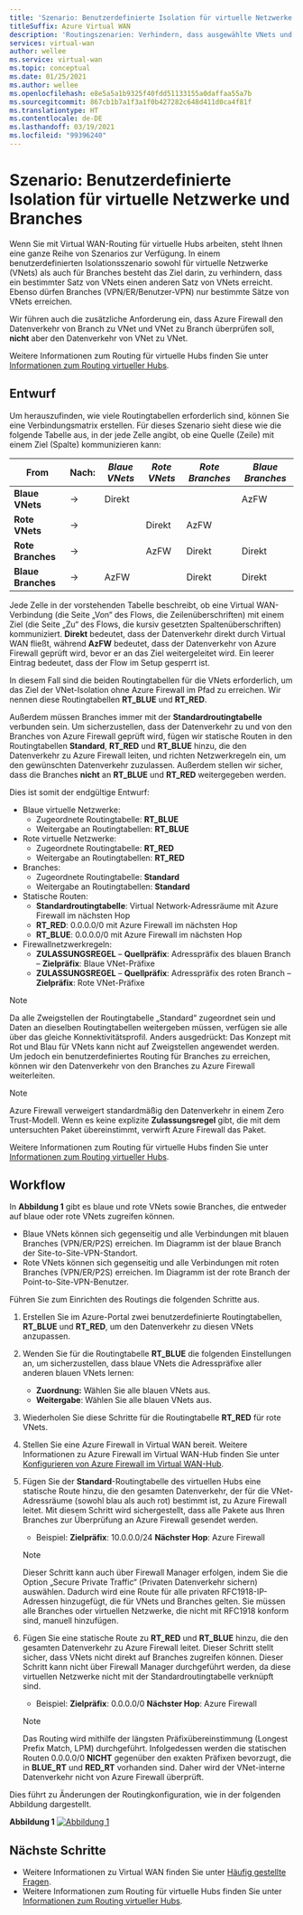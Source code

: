 ```yaml
---
title: 'Szenario: Benutzerdefinierte Isolation für virtuelle Netzwerke und Branches'
titleSuffix: Azure Virtual WAN
description: 'Routingszenarien: Verhindern, dass ausgewählte VNets und Branches einander erreichen können'
services: virtual-wan
author: wellee
ms.service: virtual-wan
ms.topic: conceptual
ms.date: 01/25/2021
ms.author: wellee
ms.openlocfilehash: e8e5a5a1b9325f40fdd51133155a0daffaa55a7b
ms.sourcegitcommit: 867cb1b7a1f3a1f0b427282c648d411d0ca4f81f
ms.translationtype: HT
ms.contentlocale: de-DE
ms.lasthandoff: 03/19/2021
ms.locfileid: "99396240"
---
```

# <a name="scenario-custom-isolation-for-virtual-networks-and-branches"></a>Szenario: Benutzerdefinierte Isolation für virtuelle Netzwerke und Branches

Wenn Sie mit Virtual WAN-Routing für virtuelle Hubs arbeiten, steht Ihnen eine ganze Reihe von Szenarios zur Verfügung. In einem benutzerdefinierten Isolationsszenario sowohl für virtuelle Netzwerke (VNets) als auch für Branches besteht das Ziel darin, zu verhindern, dass ein bestimmter Satz von VNets einen anderen Satz von VNets erreicht. Ebenso dürfen Branches (VPN/ER/Benutzer-VPN) nur bestimmte Sätze von VNets erreichen.

Wir führen auch die zusätzliche Anforderung ein, dass Azure Firewall den Datenverkehr von Branch zu VNet und VNet zu Branch überprüfen soll, **nicht** aber den Datenverkehr von VNet zu VNet.  

Weitere Informationen zum Routing für virtuelle Hubs finden Sie unter [Informationen zum Routing virtueller Hubs](about-virtual-hub-routing.md).

## <a name="design"></a><a name="design"></a>Entwurf

Um herauszufinden, wie viele Routingtabellen erforderlich sind, können Sie eine Verbindungsmatrix erstellen. Für dieses Szenario sieht diese wie die folgende Tabelle aus, in der jede Zelle angibt, ob eine Quelle (Zeile) mit einem Ziel (Spalte) kommunizieren kann:

| From | Nach:| *Blaue VNets* | *Rote VNets* | *Rote Branches*| *Blaue Branches*| 
|---|---|---|---|---|---|
| **Blaue VNets** |   &#8594;|   Direkt     |           |   |  AzFW|
| **Rote VNets**  |   &#8594;|              |   Direkt  |  AzFW  | 
| **Rote Branches**   |   &#8594;|   |   AzFW  |  Direkt | Direkt
| **Blaue Branches**| &#8594;| AzFW  |   |Direkt   | Direkt

Jede Zelle in der vorstehenden Tabelle beschreibt, ob eine Virtual WAN-Verbindung (die Seite „Von“ des Flows, die Zeilenüberschriften) mit einem Ziel (die Seite „Zu“ des Flows, die kursiv gesetzten Spaltenüberschriften) kommuniziert. **Direkt** bedeutet, dass der Datenverkehr direkt durch Virtual WAN fließt, während **AzFW** bedeutet, dass der Datenverkehr von Azure Firewall geprüft wird, bevor er an das Ziel weitergeleitet wird. Ein leerer Eintrag bedeutet, dass der Flow im Setup gesperrt ist.

In diesem Fall sind die beiden Routingtabellen für die VNets erforderlich, um das Ziel der VNet-Isolation ohne Azure Firewall im Pfad zu erreichen. Wir nennen diese Routingtabellen **RT_BLUE** und **RT_RED**.

Außerdem müssen Branches immer mit der **Standardroutingtabelle** verbunden sein. Um sicherzustellen, dass der Datenverkehr zu und von den Branches von Azure Firewall geprüft wird, fügen wir statische Routen in den Routingtabellen **Standard**, **RT_RED** und **RT_BLUE** hinzu, die den Datenverkehr zu Azure Firewall leiten, und richten Netzwerkregeln ein, um den gewünschten Datenverkehr zuzulassen. Außerdem stellen wir sicher, dass die Branches **nicht** an **RT_BLUE** und **RT_RED** weitergegeben werden.

Dies ist somit der endgültige Entwurf:

* Blaue virtuelle Netzwerke:
  * Zugeordnete Routingtabelle: **RT_BLUE**
  * Weitergabe an Routingtabellen: **RT_BLUE**
* Rote virtuelle Netzwerke:
  * Zugeordnete Routingtabelle: **RT_RED**
  * Weitergabe an Routingtabellen: **RT_RED** 
* Branches:
  * Zugeordnete Routingtabelle: **Standard**
  * Weitergabe an Routingtabellen: **Standard**
* Statische Routen:
    * **Standardroutingtabelle**: Virtual Network-Adressräume mit Azure Firewall im nächsten Hop
    * **RT_RED**: 0.0.0.0/0 mit Azure Firewall im nächsten Hop
    * **RT_BLUE**: 0.0.0.0/0 mit Azure Firewall im nächsten Hop
* Firewallnetzwerkregeln:
    * **ZULASSUNGSREGEL** – **Quellpräfix**: Adresspräfix des blauen Branch – **Zielpräfix**: Blaue VNet-Präfixe 
    * **ZULASSUNGSREGEL** – **Quellpräfix**: Adresspräfix des roten Branch – **Zielpräfix**: Rote VNet-Präfixe

> [!NOTE]
> Da alle Zweigstellen der Routingtabelle „Standard“ zugeordnet sein und Daten an dieselben Routingtabellen weitergeben müssen, verfügen sie alle über das gleiche Konnektivitätsprofil. Anders ausgedrückt: Das Konzept mit Rot und Blau für VNets kann nicht auf Zweigstellen angewendet werden. Um jedoch ein benutzerdefiniertes Routing für Branches zu erreichen, können wir den Datenverkehr von den Branches zu Azure Firewall weiterleiten.

> [!NOTE]
> Azure Firewall verweigert standardmäßig den Datenverkehr in einem Zero Trust-Modell. Wenn es keine explizite **Zulassungsregel** gibt, die mit dem untersuchten Paket übereinstimmt, verwirft Azure Firewall das Paket.

Weitere Informationen zum Routing für virtuelle Hubs finden Sie unter [Informationen zum Routing virtueller Hubs](about-virtual-hub-routing.md).



## <a name="workflow"></a><a name="architecture"></a>Workflow

In **Abbildung 1** gibt es blaue und rote VNets sowie Branches, die entweder auf blaue oder rote VNets zugreifen können.

* Blaue VNets können sich gegenseitig und alle Verbindungen mit blauen Branches (VPN/ER/P2S) erreichen. Im Diagramm ist der blaue Branch der Site-to-Site-VPN-Standort.
* Rote VNets können sich gegenseitig und alle Verbindungen mit roten Branches (VPN/ER/P2S) erreichen. Im Diagramm ist der rote Branch der Point-to-Site-VPN-Benutzer.

Führen Sie zum Einrichten des Routings die folgenden Schritte aus.

1. Erstellen Sie im Azure-Portal zwei benutzerdefinierte Routingtabellen, **RT_BLUE** und **RT_RED**, um den Datenverkehr zu diesen VNets anzupassen.
2. Wenden Sie für die Routingtabelle **RT_BLUE** die folgenden Einstellungen an, um sicherzustellen, dass blaue VNets die Adresspräfixe aller anderen blauen VNets lernen:
   * **Zuordnung:** Wählen Sie alle blauen VNets aus.
   * **Weitergabe**: Wählen Sie alle blauen VNets aus.
3. Wiederholen Sie diese Schritte für die Routingtabelle **RT_RED** für rote VNets.
4. Stellen Sie eine Azure Firewall in Virtual WAN bereit. Weitere Informationen zu Azure Firewall im Virtual WAN-Hub finden Sie unter [Konfigurieren von Azure Firewall im Virtual WAN-Hub](howto-firewall.md).
5. Fügen Sie der **Standard**-Routingtabelle des virtuellen Hubs eine statische Route hinzu, die den gesamten Datenverkehr, der für die VNet-Adressräume (sowohl blau als auch rot) bestimmt ist, zu Azure Firewall leitet. Mit diesem Schritt wird sichergestellt, dass alle Pakete aus Ihren Branches zur Überprüfung an Azure Firewall gesendet werden.
    * Beispiel: **Zielpräfix**:  10.0.0.0/24 **Nächster Hop**: Azure Firewall
    >[!NOTE]
    > Dieser Schritt kann auch über Firewall Manager erfolgen, indem Sie die Option „Secure Private Traffic“ (Privaten Datenverkehr sichern) auswählen. Dadurch wird eine Route für alle privaten RFC1918-IP-Adressen hinzugefügt, die für VNets und Branches gelten. Sie müssen alle Branches oder virtuellen Netzwerke, die nicht mit RFC1918 konform sind, manuell hinzufügen. 

6. Fügen Sie eine statische Route zu **RT_RED** und **RT_BLUE** hinzu, die den gesamten Datenverkehr zu Azure Firewall leitet. Dieser Schritt stellt sicher, dass VNets nicht direkt auf Branches zugreifen können. Dieser Schritt kann nicht über Firewall Manager durchgeführt werden, da diese virtuellen Netzwerke nicht mit der Standardroutingtabelle verknüpft sind.
    * Beispiel: **Zielpräfix**: 0.0.0.0/0 **Nächster Hop**: Azure Firewall

    > [!NOTE]
    > Das Routing wird mithilfe der längsten Präfixübereinstimmung (Longest Prefix Match, LPM) durchgeführt. Infolgedessen werden die statischen Routen 0.0.0.0/0 **NICHT** gegenüber den exakten Präfixen bevorzugt, die in **BLUE_RT** und **RED_RT** vorhanden sind. Daher wird der VNet-interne Datenverkehr nicht von Azure Firewall überprüft.

Dies führt zu Änderungen der Routingkonfiguration, wie in der folgenden Abbildung dargestellt.

**Abbildung 1**
[ ![Abbildung 1](./media/routing-scenarios/custom-branch-vnet/custom-branch.png)](./media/routing-scenarios/custom-branch-vnet/custom-branch.png#lightbox)

## <a name="next-steps"></a>Nächste Schritte

* Weitere Informationen zu Virtual WAN finden Sie unter [Häufig gestellte Fragen](virtual-wan-faq.md).
* Weitere Informationen zum Routing für virtuelle Hubs finden Sie unter [Informationen zum Routing virtueller Hubs](about-virtual-hub-routing.md).
